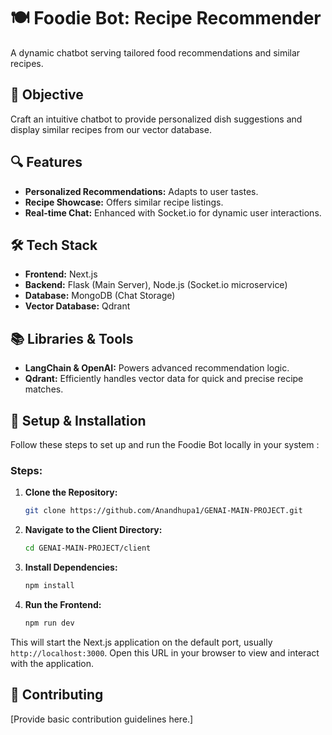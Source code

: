 # 🍽️ Foodie Bot: Recipe Recommender

A dynamic chatbot serving tailored food recommendations and similar recipes.

## 🎯 Objective

Craft an intuitive chatbot to provide personalized dish suggestions and display similar recipes from our vector database.

## 🔍 Features
- **Personalized Recommendations:** Adapts to user tastes.
- **Recipe Showcase:** Offers similar recipe listings.
- **Real-time Chat:** Enhanced with Socket.io for dynamic user interactions.

## 🛠️ Tech Stack
- **Frontend:** Next.js
- **Backend:** Flask (Main Server), Node.js (Socket.io microservice)
- **Database:** MongoDB (Chat Storage)
- **Vector Database:** Qdrant

## 📚 Libraries & Tools
- **LangChain & OpenAI:** Powers advanced recommendation logic.
- **Qdrant:** Efficiently handles vector data for quick and precise recipe matches.

## 🚀 Setup & Installation

Follow these steps to set up and run the Foodie Bot locally in your system :

### Steps:

1. **Clone the Repository:**
    ```bash
    git clone https://github.com/Anandhupa1/GENAI-MAIN-PROJECT.git
    ```

2. **Navigate to the Client Directory:**
    ```bash
    cd GENAI-MAIN-PROJECT/client
    ```

3. **Install Dependencies:**
    ```bash
    npm install
    ```

4. **Run the Frontend:**
    ```bash
    npm run dev
    ```

This will start the Next.js application on the default port, usually `http://localhost:3000`. Open this URL in your browser to view and interact with the application.



## 🤝 Contributing
[Provide basic contribution guidelines here.]
